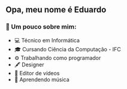 <h2> Opa, meu nome é Eduardo</h2>

<h3> 👾 Um pouco sobre mim: </h3>

- 💻 Técnico em Informática
- 🎓 Cursando Ciência da Computação - IFC
- ⚙ Trabalhando como programador
- 🖋 Designer
- 🎥 Editor de vídeos
- 🎼 Aprendendo música
